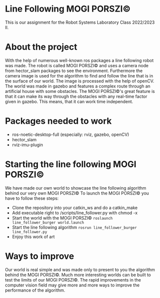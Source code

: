 
# Line Following MOGI PORSZI&copy;
This is our assignment for the Robot Systems Laboratory Class 2022/2023 II.
# About the project
With the help of numerous well-known ros packages a line following robot was made. The robot is called MOGI PORSZI&copy; and uses a camera node from hector_slam packages to see the environment. Furthermore the camera image is used for the algorithm to find and follow the line that is in the surface of our world. The image is processed with the help of openCV. The world was made in gazebo and features a complex route through an artificial house with some obstacles. The MOGI PORSZI&copy;'s great feature is that it can make its way through the obstacles with any real-time factor given in gazebo. This means, that it can work time independent.
# Packages needed to work
 - ros-noetic-desktop-full (especially: rviz, gazebo, openCV)
 - hector_slam
 - rviz-imu-plugin
#  Starting the line following MOGI PORSZI&copy; 
We have made our own world to showcase the line following algorithm behind our very own MOGI PORSZI&copy;
To launch the MOGI PORSZI&copy; you have to follow these steps:
 - Clone the repository into your catkin_ws and do a catkin_make
 - Add executable right to /scripts/line_follower.py with chmod -x
 - Start the world with the MOGI PORSZI&copy; `roslaunch line_follower_burger world.launch` 
 - Start the line following algorithm `rosrun line_follower_burger line_follower.py`
 - Enjoy this work of art
# Ways to improve
Our world is real simple and was made only to present to you the algorithm behind the MOGI PORSZI&copy;.
Much more interesting worlds can be built to test the limits of our MOGI PORSZI&copy;.
The rapid improvements in the computer vision field may give more and more ways to improve the performance of the algorithm. 


